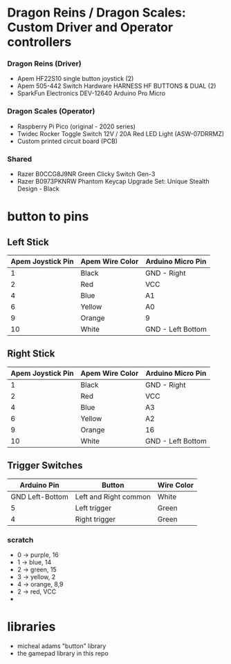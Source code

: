 # Dragon Reins / Dragon Scales: Custom Driver and Operator controllers
### Dragon Reins (Driver)
- Apem HF22S10 single button joystick (2)
- Apem 505-442 Switch Hardware HARNESS HF BUTTONS & DUAL (2) 
- SparkFun Electronics DEV-12640 Arduino Pro Micro

### Dragon Scales (Operator)
- Raspberry Pi Pico (original - 2020 series)
- Twidec Rocker Toggle Switch 12V / 20A Red LED Light (ASW-07DRRMZ)
- Custom printed circuit board (PCB)

### Shared
- Razer B0CCG8J9NR Green Clicky Switch Gen-3
- Razer B0973PKNRW Phantom Keycap Upgrade Set: Unique Stealth Design - Black
# button to pins

## Left Stick
| Apem Joystick Pin | Apem Wire Color | Arduino Micro Pin |
| ----------------- | --------------- | ----------------- |
| 1 | Black | GND - Right |
| 2 | Red | VCC |
| 4 | Blue | A1 |
| 6 | Yellow | A0 |
| 9 | Orange | 9 |
| 10 | White | GND - Left Bottom |

## Right Stick
| Apem Joystick Pin | Apem Wire Color | Arduino Micro Pin |
| ----------------- | --------------- | ----------------- |
| 1 | Black | GND  - Right | 
| 2 | Red | VCC |
| 4 | Blue | A3 |
| 6 | Yellow | A2 |
| 9 | Orange | 16 |
| 10 | White | GND - Left Bottom |

## Trigger Switches
| Arduino Pin | Button | Wire Color |
| ----------- | ------ | ------- |
| GND Left-Bottom | Left and Right common | White |
| 5 | Left trigger | Green |
| 4 | Right trigger | Green |





### scratch
- 0 -> purple, 16
- 1 -> blue, 14
- 2 -> green, 15
- 3 -> yellow, 2
- 4 -> orange, 8,9
- 2 -> red, VCC
- 


# libraries
- micheal adams "button" library
- the gamepad library in this repo
